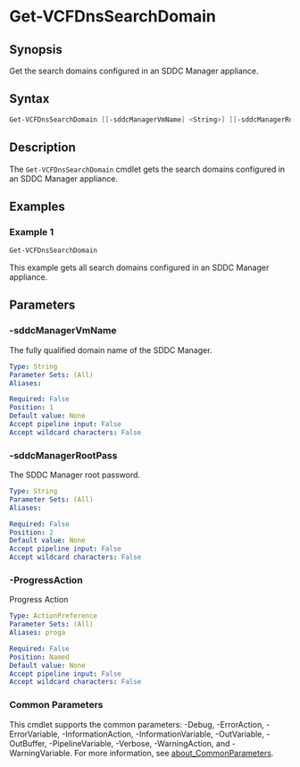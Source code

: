 # Get-VCFDnsSearchDomain

## Synopsis

Get the search domains configured in an SDDC Manager appliance.

## Syntax

```powershell
Get-VCFDnsSearchDomain [[-sddcManagerVmName] <String>] [[-sddcManagerRootPass] <String>] [-ProgressAction <ActionPreference>] [<CommonParameters>]
```

## Description

The `Get-VCFDnsSearchDomain` cmdlet gets the search domains configured in an SDDC Manager appliance.

## Examples

### Example 1

```powershell
Get-VCFDnsSearchDomain
```

This example gets all search domains configured in an SDDC Manager appliance.

## Parameters

### -sddcManagerVmName

The fully qualified domain name of the SDDC Manager.

```yaml
Type: String
Parameter Sets: (All)
Aliases:

Required: False
Position: 1
Default value: None
Accept pipeline input: False
Accept wildcard characters: False
```

### -sddcManagerRootPass

The SDDC Manager root password.

```yaml
Type: String
Parameter Sets: (All)
Aliases:

Required: False
Position: 2
Default value: None
Accept pipeline input: False
Accept wildcard characters: False
```

### -ProgressAction

Progress Action

```yaml
Type: ActionPreference
Parameter Sets: (All)
Aliases: proga

Required: False
Position: Named
Default value: None
Accept pipeline input: False
Accept wildcard characters: False
```

### Common Parameters

This cmdlet supports the common parameters: -Debug, -ErrorAction, -ErrorVariable, -InformationAction, -InformationVariable, -OutVariable, -OutBuffer, -PipelineVariable, -Verbose, -WarningAction, and -WarningVariable. For more information, see [about_CommonParameters](http://go.microsoft.com/fwlink/?LinkID=113216).
